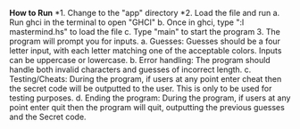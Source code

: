 **How to Run**
*1. Change to the "app" directory
*2.  Load the file and run
  a.  Run ghci in the terminal to open "GHCI"
  b. Once in ghci, type ":l mastermind.hs" to load the file
  c. Type "main" to start the program
3. The program will prompt you for inputs. 
  a. Guesses: Guesses should be a four letter input, with each letter matching one of
the acceptable colors. Inputs can be uppercase or lowercase.
  b. Error handling: The program should handle both invalid characters and guesses
of incorrect length.
  c. Testing/Cheats: During the program, if users at any point enter cheat then the
secret code will be outputted to the user. This is only to be used for testing
purposes.
  d. Ending the program: During the program, if users at any point enter quit then
the program will quit, outputting the previous guesses and the Secret code.
